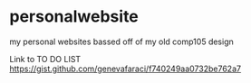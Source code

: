 personalwebsite
===============
my personal websites bassed off of my old comp105 design

Link to TO DO LIST https://gist.github.com/genevafaraci/f740249aa0732be762a7 
